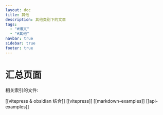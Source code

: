 ```yaml
---
layout: doc
title: 其他
description: 其他类别下的文章
tags:
  - "#博文"
  - "#其他"
navbar: true
sidebar: true
footer: true
---
```

# 汇总页面 

相关索引的文件: 

[[vitepress & obsidian 结合]]
[[vitepress]]
[[markdown-examples]]
[[api-examples]]
